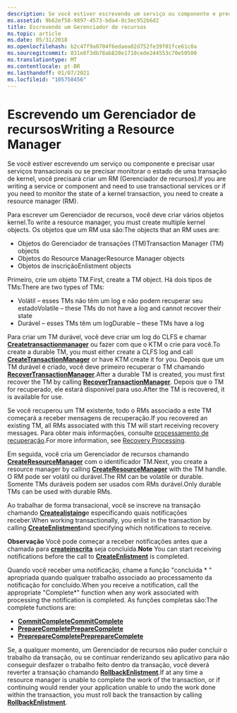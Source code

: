 ```yaml
---
description: Se você estiver escrevendo um serviço ou componente e precisar usar serviços transacionais ou se precisar monitorar o estado de uma transação de kernel, você precisará criar um RM (Gerenciador de recursos).
ms.assetid: 9b62ef58-9897-4573-bda4-8c3ec952b6d2
title: Escrevendo um Gerenciador de recursos
ms.topic: article
ms.date: 05/31/2018
ms.openlocfilehash: b2c47f9a0704f6edaea02d752fe39f01fce61c0a
ms.sourcegitcommit: 831e8f3db78ab820e1710cede244553c70e50500
ms.translationtype: MT
ms.contentlocale: pt-BR
ms.lasthandoff: 01/07/2021
ms.locfileid: "105758456"
---
```

# <a name="writing-a-resource-manager"></a><span data-ttu-id="a62d4-103">Escrevendo um Gerenciador de recursos</span><span class="sxs-lookup"><span data-stu-id="a62d4-103">Writing a Resource Manager</span></span>

<span data-ttu-id="a62d4-104">Se você estiver escrevendo um serviço ou componente e precisar usar serviços transacionais ou se precisar monitorar o estado de uma transação de kernel, você precisará criar um RM (Gerenciador de recursos).</span><span class="sxs-lookup"><span data-stu-id="a62d4-104">If you are writing a service or component and need to use transactional services or if you need to monitor the state of a kernel transaction, you need to create a resource manager (RM).</span></span>

<span data-ttu-id="a62d4-105">Para escrever um Gerenciador de recursos, você deve criar vários objetos kernel.</span><span class="sxs-lookup"><span data-stu-id="a62d4-105">To write a resource manager, you must create multiple kernel objects.</span></span> <span data-ttu-id="a62d4-106">Os objetos que um RM usa são:</span><span class="sxs-lookup"><span data-stu-id="a62d4-106">The objects that an RM uses are:</span></span>

-   <span data-ttu-id="a62d4-107">Objetos do Gerenciador de transações (TM)</span><span class="sxs-lookup"><span data-stu-id="a62d4-107">Transaction Manager (TM) objects</span></span>
-   <span data-ttu-id="a62d4-108">Objetos do Resource Manager</span><span class="sxs-lookup"><span data-stu-id="a62d4-108">Resource Manager objects</span></span>
-   <span data-ttu-id="a62d4-109">Objetos de inscrição</span><span class="sxs-lookup"><span data-stu-id="a62d4-109">Enlistment objects</span></span>

<span data-ttu-id="a62d4-110">Primeiro, crie um objeto TM.</span><span class="sxs-lookup"><span data-stu-id="a62d4-110">First, create a TM object.</span></span> <span data-ttu-id="a62d4-111">Há dois tipos de TMs:</span><span class="sxs-lookup"><span data-stu-id="a62d4-111">There are two types of TMs:</span></span>

-   <span data-ttu-id="a62d4-112">Volátil – esses TMs não têm um log e não podem recuperar seu estado</span><span class="sxs-lookup"><span data-stu-id="a62d4-112">Volatile – these TMs do not have a log and cannot recover their state</span></span>
-   <span data-ttu-id="a62d4-113">Durável – esses TMs têm um log</span><span class="sxs-lookup"><span data-stu-id="a62d4-113">Durable – these TMs have a log</span></span>

<span data-ttu-id="a62d4-114">Para criar um TM durável, você deve criar um log do CLFS e chamar [**Createtransactionmanager**](/windows/desktop/api/Ktmw32/nf-ktmw32-createtransactionmanager) ou fazer com que o KTM o crie para você.</span><span class="sxs-lookup"><span data-stu-id="a62d4-114">To create a durable TM, you must either create a CLFS log and call [**CreateTransactionManager**](/windows/desktop/api/Ktmw32/nf-ktmw32-createtransactionmanager) or have KTM create it for you.</span></span> <span data-ttu-id="a62d4-115">Depois que um TM durável é criado, você deve primeiro recuperar o TM chamando [**RecoverTransactionManager**](/windows/desktop/api/Ktmw32/nf-ktmw32-recovertransactionmanager).</span><span class="sxs-lookup"><span data-stu-id="a62d4-115">After a durable TM is created, you must first recover the TM by calling [**RecoverTransactionManager**](/windows/desktop/api/Ktmw32/nf-ktmw32-recovertransactionmanager).</span></span> <span data-ttu-id="a62d4-116">Depois que o TM for recuperado, ele estará disponível para uso.</span><span class="sxs-lookup"><span data-stu-id="a62d4-116">After the TM is recovered, it is available for use.</span></span>

<span data-ttu-id="a62d4-117">Se você recuperou um TM existente, todo o RMs associado a este TM começará a receber mensagens de recuperação.</span><span class="sxs-lookup"><span data-stu-id="a62d4-117">If you recovered an existing TM, all RMs associated with this TM will start receiving recovery messages.</span></span> <span data-ttu-id="a62d4-118">Para obter mais informações, consulte [processamento de recuperação](recovery-processing.md).</span><span class="sxs-lookup"><span data-stu-id="a62d4-118">For more information, see [Recovery Processing](recovery-processing.md).</span></span>

<span data-ttu-id="a62d4-119">Em seguida, você cria um Gerenciador de recursos chamando [**CreateResourceManager**](/windows/desktop/api/Ktmw32/nf-ktmw32-createresourcemanager) com o identificador TM.</span><span class="sxs-lookup"><span data-stu-id="a62d4-119">Next, you create a resource manager by calling [**CreateResourceManager**](/windows/desktop/api/Ktmw32/nf-ktmw32-createresourcemanager) with the TM handle.</span></span> <span data-ttu-id="a62d4-120">O RM pode ser volátil ou durável.</span><span class="sxs-lookup"><span data-stu-id="a62d4-120">The RM can be volatile or durable.</span></span> <span data-ttu-id="a62d4-121">Somente TMs duráveis podem ser usados com RMs durável.</span><span class="sxs-lookup"><span data-stu-id="a62d4-121">Only durable TMs can be used with durable RMs.</span></span>

<span data-ttu-id="a62d4-122">Ao trabalhar de forma transacional, você se inscreve na transação chamando [**Createalistaing**](/windows/desktop/api/KtmW32/nf-ktmw32-createenlistment)e especificando quais notificações receber.</span><span class="sxs-lookup"><span data-stu-id="a62d4-122">When working transactionally, you enlist in the transaction by calling [**CreateEnlistment**](/windows/desktop/api/KtmW32/nf-ktmw32-createenlistment)and specifying which notifications to receive.</span></span>

<span data-ttu-id="a62d4-123">**Observação**  Você pode começar a receber notificações antes que a chamada para [**createinscrita**](/windows/desktop/api/KtmW32/nf-ktmw32-createenlistment) seja concluída.</span><span class="sxs-lookup"><span data-stu-id="a62d4-123">**Note**  You can start receiving notifications before the call to [**CreateEnlistment**](/windows/desktop/api/KtmW32/nf-ktmw32-createenlistment) is completed.</span></span>

<span data-ttu-id="a62d4-124">Quando você receber uma notificação, chame a função "concluída \* " apropriada quando qualquer trabalho associado ao processamento da notificação for concluído.</span><span class="sxs-lookup"><span data-stu-id="a62d4-124">When you receive a notification, call the appropriate "Complete\*" function when any work associated with processing the notification is completed.</span></span> <span data-ttu-id="a62d4-125">As funções completas são:</span><span class="sxs-lookup"><span data-stu-id="a62d4-125">The complete functions are:</span></span>

-   [<span data-ttu-id="a62d4-126">**CommitComplete**</span><span class="sxs-lookup"><span data-stu-id="a62d4-126">**CommitComplete**</span></span>](/windows/desktop/api/Ktmw32/nf-ktmw32-commitcomplete)
-   [<span data-ttu-id="a62d4-127">**PrepareComplete**</span><span class="sxs-lookup"><span data-stu-id="a62d4-127">**PrepareComplete**</span></span>](/windows/desktop/api/Ktmw32/nf-ktmw32-preparecomplete)
-   [<span data-ttu-id="a62d4-128">**PreprepareComplete**</span><span class="sxs-lookup"><span data-stu-id="a62d4-128">**PreprepareComplete**</span></span>](/windows/desktop/api/Ktmw32/nf-ktmw32-prepreparecomplete)

<span data-ttu-id="a62d4-129">Se, a qualquer momento, um Gerenciador de recursos não puder concluir o trabalho da transação, ou se continuar renderizando seu aplicativo para não conseguir desfazer o trabalho feito dentro da transação, você deverá reverter a transação chamando [**RollbackEnlistment**](/windows/desktop/api/Ktmw32/nf-ktmw32-rollbackenlistment).</span><span class="sxs-lookup"><span data-stu-id="a62d4-129">If at any time a resource manager is unable to complete the work of the transaction, or if continuing would render your application unable to undo the work done within the transaction, you must roll back the transaction by calling [**RollbackEnlistment**](/windows/desktop/api/Ktmw32/nf-ktmw32-rollbackenlistment).</span></span>

 

 



